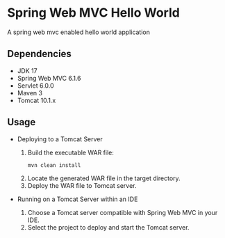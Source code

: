 # Spring Web MVC Hello World

A spring web mvc enabled hello world application

## Dependencies
* JDK 17
* Spring Web MVC 6.1.6
* Servlet 6.0.0
* Maven 3
* Tomcat 10.1.x

## Usage

- Deploying to a Tomcat Server
  1. Build the executable WAR file:
        ```
        mvn clean install
        ```
  2. Locate the generated WAR file in the target directory.
  3. Deploy the WAR file to Tomcat server.

- Running on a Tomcat Server within an IDE 
  1. Choose a Tomcat server compatible with Spring Web MVC in your IDE. 
  2. Select the project to deploy and start the Tomcat server.

